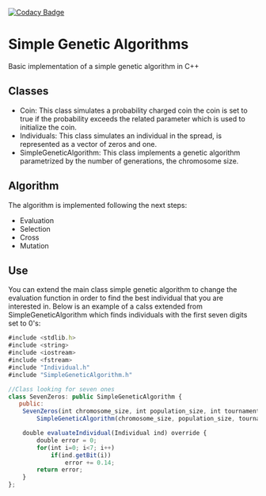 [![Codacy Badge](https://api.codacy.com/project/badge/Grade/76636b4d2fb74ecfb5cb7d0030db50df)](https://www.codacy.com/manual/MaxSob/SimpleGeneticAlgorithm?utm_source=github.com&amp;utm_medium=referral&amp;utm_content=MaxSob/SimpleGeneticAlgorithm&amp;utm_campaign=Badge_Grade)
# Simple Genetic Algorithms
Basic implementation of a simple genetic algorithm in C++

## Classes
* Coin: This class simulates a probability charged coin the coin is set to true if the probability exceeds the related parameter which is used to initialize the coin.
* Individuals: This class simulates an individual in the spread, is represented as a vector of zeros and one.
* SimpleGeneticAlgorithm: This class implements a genetic algorithm parametrized by the number of generations, the chromosome size.

## Algorithm
The algorithm is implemented following the next steps:
* Evaluation
* Selection
* Cross
* Mutation

## Use
You can extend the main class simple genetic algorithm to change the evaluation function in order to find the best individual that you are interested in. Below is an example of a calss extended from SimpleGeneticAlgorithm which finds individuals with the first seven digits set to 0's:

```javascript
#include <stdlib.h>
#include <string>
#include <iostream>
#include <fstream>
#include "Individual.h"
#include "SimpleGeneticAlgorithm.h"

//Class looking for seven ones 
class SevenZeros: public SimpleGeneticAlgorithm {
   public:
   	SevenZeros(int chromosome_size, int population_size, int tournament_size, int generations, double mutation_probability, double cross_probability):  
   		SimpleGeneticAlgorithm(chromosome_size, population_size, tournament_size, generations, mutation_probability, cross_probability){}

    double evaluateIndividual(Individual ind) override {
    	double error = 0;
    	for(int i=0; i<7; i++)
    		if(ind.getBit(i))
    			error += 0.14;
		return error;
	}
};
```
